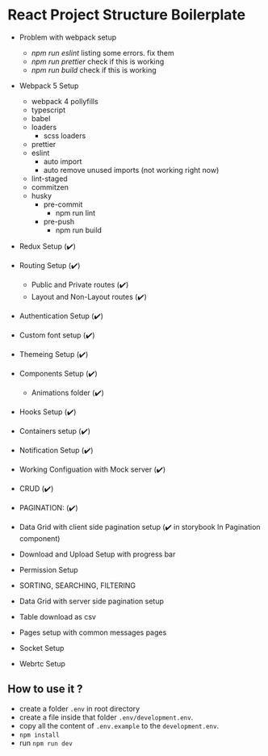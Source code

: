 # React Project Structure Boilerplate

- Problem with webpack setup
  - _npm run eslint_ listing some errors. fix them
  - _npm run prettier_ check if this is working
  - _npm run build_ check if this is working
- Webpack 5 Setup

  - webpack 4 pollyfills
  - typescript
  - babel
  - loaders
    - scss loaders
  - prettier
  - eslint
    - auto import
    - auto remove unused imports (not working right now)
  - lint-staged
  - commitzen
  - husky
    - pre-commit
      - npm run lint
    - pre-push
      - npm run build

- Redux Setup (:heavy_check_mark:)
- Routing Setup (:heavy_check_mark:)

  - Public and Private routes (:heavy_check_mark:)
  - Layout and Non-Layout routes (:heavy_check_mark:)

- Authentication Setup (:heavy_check_mark:)

- Custom font setup (:heavy_check_mark:)
- Themeing Setup (:heavy_check_mark:)
- Components Setup (:heavy_check_mark:)
  - Animations folder (:heavy_check_mark:)
- Hooks Setup (:heavy_check_mark:)
- Containers setup (:heavy_check_mark:)

- Notification Setup (:heavy_check_mark:)
- Working Configuation with Mock server (:heavy_check_mark:)
- CRUD (:heavy_check_mark:)
- PAGINATION: (:heavy_check_mark:)
- Data Grid with client side pagination setup (:heavy_check_mark: in storybook In Pagination component)
- Download and Upload Setup with progress bar
- Permission Setup
- SORTING, SEARCHING, FILTERING
- Data Grid with server side pagination setup
- Table download as csv
- Pages setup with common messages pages
- Socket Setup
- Webrtc Setup

## How to use it ?

- create a folder `.env` in root directory
- create a file inside that folder `.env/development.env`.
- copy all the content of `.env.example` to the `development.env`.
- `npm install`
- run `npm run dev`
